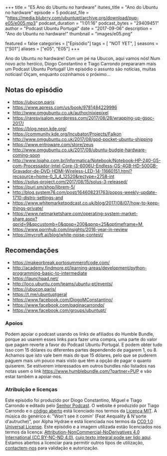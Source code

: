+++
title = "E5 Ano do Ubuntu no hardware"
itunes_title = "Ano do Ubuntu no hardware"
episode = 5
podcast_file = "https://media.blubrry.com/ubuntupt/archive.org/download/pup-e05/e005.mp3"
podcast_duration = "1:01:16"
podcast_bytes = "29409451"
author = "Podcast Ubuntu Portugal"
date = "2017-09-06"
description = "Ano do Ubuntu no hardware!"
thumbnail = "images/e05.png"

featured = false
categories = ["Episódio"]
tags = [
  "NOT YET",
]
seasons = ["S01"]
aliases = ["e05", "E05"]
+++

Ano do Ubuntu no hardware!
Com um pé na Ubucon, aqui vamos nós!
Num novo acto heróico, Diogo Constantino e Tiago Carrondo prepararam mais um Podcast Ubuntu Portugal!
Um episódio o assunto são notícias, muitas notícias!
Oiçam, enquanto cozinhamos o próximo…

## Notas do episódio
* https://ubucon.paris
* https://www.apress.com/us/book/9781484229996
* http://www.omgubuntu.co.uk/author/nixiepixel
* https://raresvisalom.wordpress.com/2017/08/28/wrapping-up-gsoc-2017/
* https://blog.neon.kde.org/
* https://community.kde.org/Incubator/Projects/Falkon
* http://www.omgubuntu.co.uk/2017/08/gpd-pocket-ubuntu-shipping
* https://www.entroware.com/store/zeus
* http://www.omgubuntu.co.uk/2017/08/ubuntu-budgie-hardware-coming-soon
* http://www.lojahp.com.br/Informatica/Notebook/Notebook-HP-240-G5-com-Processador-Intel-Core-i3-6006U-Endless-OS-4GB-HD-500GB-Gravador-de-DVD-HDMI-Wireless-LED-14-11660151.html?recsource=home-0_3_4_12520&rectype=2758-int
* https://solus-project.com/2017/08/15/solus-3-released/
* https://puri.sm/shop/librem-5/
* http://blog.system76.com/post/164608231763/popos-weekly-update-1710-distro-settings-and
* https://www.whitemarketpodcast.co.uk/blog/2017/08/07/how-to-keep-things-private/
* https://www.netmarketshare.com/operating-system-market-share.aspx?qprid=9&qpcustomb=0&qpsp=200&qpnp=25&qptimeframe=M 
* https://www.pornhub.com/insights/2016-year-in-review
* https://mycroft.ai/blog/white-noise-contest/

## Recomendações
* https://makeorbreak.portosummerofcode.com/
* http://academy.findmore.pt/learning-areas/development/python-programming-basic-to-intermediate
* https://launchpad.net/
* http://loco.ubuntu.com/teams/ubuntu-pt/events/
* https://ubucon.paris/
* https://t.me/ubuntuptgeral
* https://www.facebook.com/DiogoMConstantino/
* https://www.facebook.com/paginacarrondo/
* https://www.facebook.com/groups/ubuntupt/


### Apoios
Podem apoiar o podcast usando os links de afiliados do Humble Bundle, porque ao usarem esses links para fazer uma compra, uma parte do valor que pagam reverte a favor do Podcast Ubuntu Portugal.
E podem obter tudo isso com 15 dólares ou diferentes partes dependendo de pagarem 1, ou 8.
Achamos que isto vale bem mais do que 15 dólares, pelo que se puderem paguem mais um pouco mais visto que têm a opção de pagar o quanto quiserem.
Se estiverem interessados em outros bundles não listados nas notas usem o link https://www.humblebundle.com/?partner=PUP e vão estar também a apoiar-nos.

### Atribuição e licenças
Este episódio foi produzido por Diogo Constantino, Miguel e Tiago Carrondo e editado pelo [Senhor Podcast](https://senhorpodcast.pt/).
O website é produzido por Tiago Carrondo e o [código aberto](https://gitlab.com/podcastubuntuportugal/website) está licenciado nos termos da [Licença MIT](https://gitlab.com/podcastubuntuportugal/website/main/LICENSE).
A música do genérico é: "Won't see it comin' (Feat Aequality & N'sorte d'autruche)", por Alpha Hydrae e está licenciada nos termos da [CC0 1.0 Universal License](https://creativecommons.org/publicdomain/zero/1.0/).
Este episódio e a imagem utilizada estão licenciados nos termos da licença: [Attribution-NonCommercial-NoDerivatives 4.0 International (CC BY-NC-ND 4.0)](https://creativecommons.org/licenses/by-nc-nd/4.0/), [cujo texto integral pode ser lido aqui](https://creativecommons.org/licenses/by-nc-nd/4.0/legalcode). Estamos abertos a licenciar para permitir outros tipos de utilização, [contactem-nos](https://podcastubuntuportugal.org/contactos) para validação e autorização.

